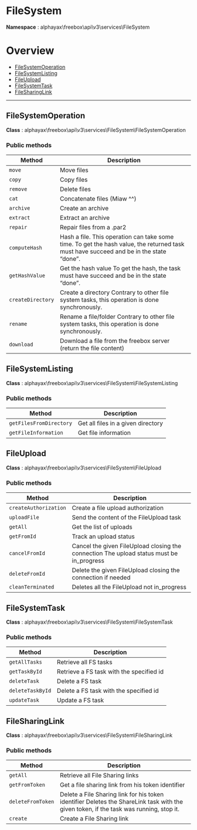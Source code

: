 
# FileSystem

**Namespace**  : alphayax\freebox\api\v3\services\FileSystem

# Overview

- [FileSystemOperation](__NAMESPACE__.md#FileSystemOperation)
- [FileSystemListing](__NAMESPACE__.md#FileSystemListing)
- [FileUpload](__NAMESPACE__.md#FileUpload)
- [FileSystemTask](__NAMESPACE__.md#FileSystemTask)
- [FileSharingLink](__NAMESPACE__.md#FileSharingLink)


---
<a name="FileSystemOperation"></a>
## FileSystemOperation

**Class**  : alphayax\freebox\api\v3\services\FileSystem\FileSystemOperation

### Public methods

| Method | Description |
|---|---|
| `move` | Move files |
| `copy` | Copy files |
| `remove` | Delete files |
| `cat` | Concatenate files (Miaw ^^) |
| `archive` | Create an archive |
| `extract` | Extract an archive |
| `repair` | Repair files from a .par2 |
| `computeHash` | Hash a file. This operation can take some time. To get the hash value, the returned task must have succeed and be in the state “done”. |
| `getHashValue` | Get the hash value To get the hash, the task must have succeed and be in the state “done”. |
| `createDirectory` | Create a directory Contrary to other file system tasks, this operation is done synchronously. |
| `rename` | Rename a file/folder Contrary to other file system tasks, this operation is done synchronously. |
| `download` | Download a file from the freebox server (return the file content) |

<a name="FileSystemListing"></a>
## FileSystemListing

**Class**  : alphayax\freebox\api\v3\services\FileSystem\FileSystemListing

### Public methods

| Method | Description |
|---|---|
| `getFilesFromDirectory` | Get all files in a given directory |
| `getFileInformation` | Get file information |

<a name="FileUpload"></a>
## FileUpload

**Class**  : alphayax\freebox\api\v3\services\FileSystem\FileUpload

### Public methods

| Method | Description |
|---|---|
| `createAuthorization` | Create a file upload authorization |
| `uploadFile` | Send the content of the FileUpload task |
| `getAll` | Get the list of uploads |
| `getFromId` | Track an upload status |
| `cancelFromId` | Cancel the given FileUpload closing the connection The upload status must be in_progress |
| `deleteFromId` | Delete the given FileUpload closing the connection if needed |
| `cleanTerminated` | Deletes all the FileUpload not in_progress |

<a name="FileSystemTask"></a>
## FileSystemTask

**Class**  : alphayax\freebox\api\v3\services\FileSystem\FileSystemTask

### Public methods

| Method | Description |
|---|---|
| `getAllTasks` | Retrieve all FS tasks |
| `getTaskById` | Retrieve a FS task with the specified id |
| `deleteTask` | Delete a FS task |
| `deleteTaskById` | Delete a FS task with the specified id |
| `updateTask` | Update a FS task |

<a name="FileSharingLink"></a>
## FileSharingLink

**Class**  : alphayax\freebox\api\v3\services\FileSystem\FileSharingLink

### Public methods

| Method | Description |
|---|---|
| `getAll` | Retrieve all File Sharing links |
| `getFromToken` | Get a file sharing link from his token identifier |
| `deleteFromToken` | Delete a File Sharing link for his token identifier Deletes the ShareLink task with the given token, if the task was running, stop it. |
| `create` | Create a File Sharing link |


